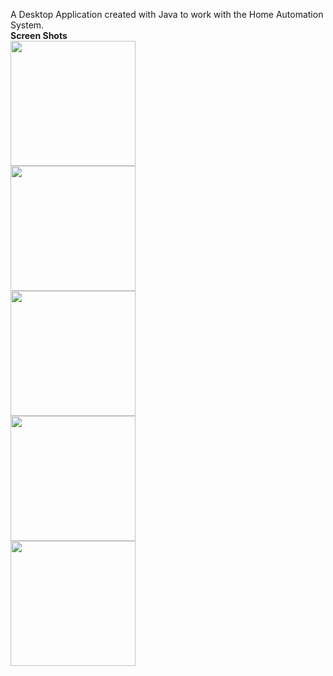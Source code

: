 A Desktop Application created with Java to work with the Home Automation System.
<br>
<b>Screen Shots</b>
<br>
<img src="https://raw.githubusercontent.com/rpidanny/minor-project/master/Desktop-Application/SmartHome/screenshots/login-smarthome.png" width="200"><br>
<img src="https://raw.githubusercontent.com/rpidanny/minor-project/master/Desktop-Application/SmartHome/screenshots/temp-smarthome.png" width="200"><br>
<img src="https://raw.githubusercontent.com/rpidanny/minor-project/master/Desktop-Application/SmartHome/screenshots/devices-smarthome.png" width="200"><br>
<img src="https://raw.githubusercontent.com/rpidanny/minor-project/master/Desktop-Application/SmartHome/screenshots/colorchooser-smarthome.png" width="200"><br>
<img src="https://raw.githubusercontent.com/rpidanny/minor-project/master/Desktop-Application/SmartHome/screenshots/video-smarthome.png" width="200"><br>
